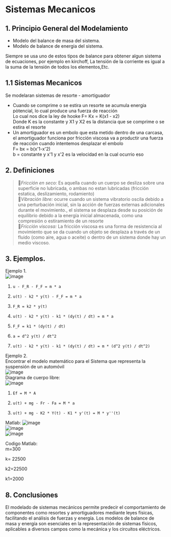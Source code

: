 # Sistemas Mecanicos
## 1. Principio General del Modelamiento
- Modelo del balance de masa del sistema.
- Modelo de balance de energia del sistema.

Siempre se usa uno de estos tipos de balance para obtener algun sistema de ecuaciones, por ejemplo en kirchoff, La tensión
de la corriente es igual a la suma de la tensión de todos los elementos,Etc.
## 1.1 Sistemas Mecanicos
Se modelaran sistemas de resorte - amortiguador  
- Cuando se comprime o se estira un resorte se acumula energia pòtencial, lo cual produce una fuerza de reacción  
Lo cual nos dice la ley de hooke F= Kx = K(x1 - x2)  
Donde K es la constante y X1 y X2 es la distancia que se comprime o se estira el resorte
- Un amortiguador es un embolo que esta metido dentro de una carcasa, el amortiguador funciona por fricción viscosa va a productir una fuerza de reacción cuando intentemos desplazar el embolo  
F= bx = b(x'1-x'2)  
b = constante y x'1 y x'2 es la velocidad en la cual ocurrio eso  

## 2. Definiciones  
>🔑*Fricción en seco:* Es aquella cuando un cuerpo se desliza sobre una superficie no lubricada, o ambas no estan lubricadas (fricción estatica, deslizamiento, rodamiento)  
>🔑*Vibración libre:* ocurre cuando un sistema vibratorio oscila debido a una perturbación inicial, sin la acción de fuerzas externas adicionales durante el movimiento., el sistema se desplaza desde su posición de equilibrio debido a la energía inicial almacenada, como una compresión o estiramiento de un resorte  
>🔑*Fricción viscosa:* La fricción viscosa es una forma de resistencia al movimiento que se da cuando un objeto se desplaza a través de un fluido (como aire, agua o aceite) o dentro de un sistema donde hay un medio viscoso.  
## 3. Ejemplos.
Ejemplo 1.  
![image](https://github.com/user-attachments/assets/42a3fbad-29b6-4fe1-830e-6b44f4318bae)  

1. `u - F_R - F_F = m * a`

2. `u(t) - k2 * y(t) - F_F = m * a`

3. `F_R = k2 * y(t)`

4. `u(t) - k2 * y(t) - k1 * (dy(t) / dt) = m * a`

5. `F_F = k1 * (dy(t) / dt)`

6. `a = d^2 y(t) / dt^2`

7. `u(t) - k2 * y(t) - k1 * (dy(t) / dt) = m * (d^2 y(t) / dt^2)`

Ejemplo 2.  
Encontrar el modelo matemático para el Sistema que
representa la suspensión de un automóvil  
![image](https://github.com/user-attachments/assets/79ff02cd-c2a0-45ed-97ed-065f1c7139b3)  
Diagrama de cuerpo libre:  
![image](https://github.com/user-attachments/assets/f2034c06-ac32-4264-a883-49281fb91f5c)  

1. `Ef = M * A`

2. `u(t) + mg - Fr - Fa = M * a`

3. `u(t) + mg - K2 * Y(t) - K1 * y'(t) = M * y''(t)`

Matlab:  ![image](https://github.com/user-attachments/assets/dfaabf74-0184-4484-b334-8f7d3c16f42e)  
![image](https://github.com/user-attachments/assets/da8643d6-8bd4-46b4-984d-0d54ab239d0c)  
![image](https://github.com/user-attachments/assets/8ed671c7-f906-4527-b48c-87a2e9a9f205)  

Codigo Matlab:  
m=300   

k= 22500  


k2=22500  


k1=2000  



## 8. Conclusiones
El modelado de sistemas mecánicos permite predecir el comportamiento de componentes como resortes y amortiguadores mediante leyes físicas, facilitando el análisis de fuerzas y energía.
Los modelos de balance de masa y energía son esenciales en la representación de sistemas físicos, aplicables a diversos campos como la mecánica y los circuitos eléctricos.
